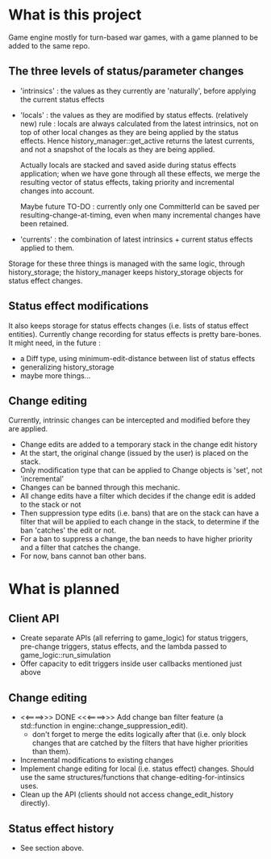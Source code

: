 # What is this project

Game engine mostly for turn-based war games, with a game planned to be added to the same repo.

## The three levels of status/parameter changes

- 'intrinsics' : the values as they currently are 'naturally', before applying the current status effects
- 'locals' : the values as they are modified by status effects.
  (relatively new) rule : locals are always calculated from the latest intrinsics, not on top of other local changes as they are being applied by the status effects.
  Hence history_manager::get_active returns the latest currents, and not a snapshot of the locals as they are being applied.

  Actually locals are stacked and saved aside during status effects application;
  when we have gone through all these effects, we merge the resulting vector of status effects, taking priority and incremental changes into account.

  Maybe future TO-DO : currently only one CommitterId can be saved per resulting-change-at-timing, even when many incremental changes have been retained.

- 'currents' : the combination of latest intrinsics + current status effects applied to them.

Storage for these three things is managed with the same logic, through history_storage;
the history_manager keeps history_storage objects for status effect changes.

## Status effect modifications
It also keeps storage for status effects changes (i.e. lists of status effect entities).
Currently change recording for status effects is pretty bare-bones. 
It might need, in the future : 
  - a Diff type, using minimum-edit-distance between list of status effects
  - generalizing history_storage
  - maybe more things...


## Change editing 
Currently, intrinsic changes can be intercepted and modified before they are applied.
- Change edits are added to a temporary stack in the change edit history
- At the start, the original change (issued by the user) is placed on the stack.
- Only modification type that can be applied to Change objects is 'set', not 'incremental' 
- Changes can be banned through this mechanic.
- All change edits have a filter which decides if the change edit is added to the stack or not
- Then suppression type edits (i.e. bans) that are on the stack can have a filter that will be applied to each change in the stack, to determine if the ban 'catches' the edit or not.
- For a ban to suppress a change, the ban needs to have higher priority and a filter that catches the change.
- For now, bans cannot ban other bans.

# What is planned
## Client API
- Create separate APIs (all referring to game_logic) for status triggers, pre-change triggers, status effects, and the lambda passed to game_logic::run_simulation
- Offer capacity to edit triggers inside user callbacks mentioned just above

## Change editing
- <<====>>> DONE <<<====>>> Add change ban filter feature (a std::function in engine::change_suppression_edit).
  - don't forget to merge the edits logically after that (i.e. only block changes that    are catched by the filters that have higher priorities than them).
- Incremental modifications to existing changes
- Implement change editing for local (i.e. status effect) changes. Should use the same structures/functions that change-editing-for-intinsics uses.
- Clean up the API (clients should not access change_edit_history directly).

## Status effect history
- See section above.

